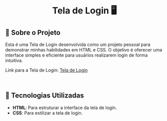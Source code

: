 <h1 align="center">
    <p>Tela de Login 🖥️</p>
</h1>

## 📘 Sobre o Projeto

Esta é uma Tela de Login desenvolvida como um projeto pessoal para demonstrar minhas habilidades em HTML e CSS. O objetivo é oferecer uma interface simples e eficiente para usuários realizarem login de forma intuitiva.

Link para a Tela de Login: [Tela de Login](https://lerraji-sousa.github.io/Tela-Login/)

<br>

## 🔨 Tecnologias Utilizadas

- **HTML**: Para estruturar a interface da tela de login.
- **CSS**: Para estilizar a tela de login.

<br>
<br>
